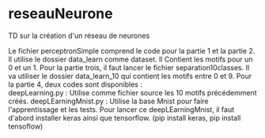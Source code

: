 # reseauNeurone
TD sur la création d'un réseau de neurones

Le fichier perceptronSimple comprend le code pour la partie 1 et la partie 2.
Il utilise le dossier data_learn comme dataset. Il Contient les motifs pour un 0 et un 1.
Pour la partie trois, il faut lancer le fichier separation10classes. Il va utiliser le dossier data_learn_10 qui contient les motifs entre 0 et 9. 
Pour la partie 4, deux codes sont disponibles :  
    deepLearning.py : Utilise comme fichier source les 10 motifs précédemment créés.
    deepLEarningMnist.py : Utilise la base Mnist pour faire l'apprentissage et les tests. 
Pour lancer ce deepLEarningMnist, il faut d'abord installer keras ainsi que tensorflow. (pip install keras, pip install tensoflow)